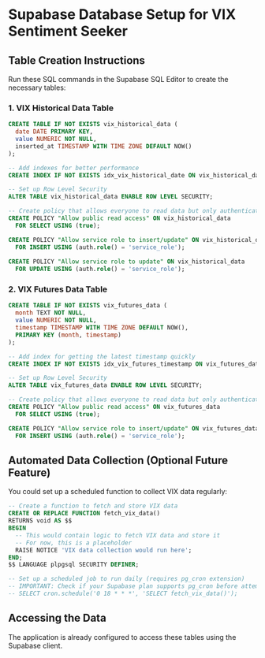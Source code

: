 
# Supabase Database Setup for VIX Sentiment Seeker

## Table Creation Instructions

Run these SQL commands in the Supabase SQL Editor to create the necessary tables:

### 1. VIX Historical Data Table

```sql
CREATE TABLE IF NOT EXISTS vix_historical_data (
  date DATE PRIMARY KEY,
  value NUMERIC NOT NULL,
  inserted_at TIMESTAMP WITH TIME ZONE DEFAULT NOW()
);

-- Add indexes for better performance
CREATE INDEX IF NOT EXISTS idx_vix_historical_date ON vix_historical_data (date);

-- Set up Row Level Security
ALTER TABLE vix_historical_data ENABLE ROW LEVEL SECURITY;

-- Create policy that allows everyone to read data but only authenticated services to insert
CREATE POLICY "Allow public read access" ON vix_historical_data
  FOR SELECT USING (true);

CREATE POLICY "Allow service role to insert/update" ON vix_historical_data
  FOR INSERT USING (auth.role() = 'service_role');
  
CREATE POLICY "Allow service role to update" ON vix_historical_data
  FOR UPDATE USING (auth.role() = 'service_role');
```

### 2. VIX Futures Data Table

```sql
CREATE TABLE IF NOT EXISTS vix_futures_data (
  month TEXT NOT NULL,
  value NUMERIC NOT NULL,
  timestamp TIMESTAMP WITH TIME ZONE DEFAULT NOW(),
  PRIMARY KEY (month, timestamp)
);

-- Add index for getting the latest timestamp quickly
CREATE INDEX IF NOT EXISTS idx_vix_futures_timestamp ON vix_futures_data (timestamp DESC);

-- Set up Row Level Security
ALTER TABLE vix_futures_data ENABLE ROW LEVEL SECURITY;

-- Create policy that allows everyone to read data but only authenticated services to insert
CREATE POLICY "Allow public read access" ON vix_futures_data
  FOR SELECT USING (true);

CREATE POLICY "Allow service role to insert/update" ON vix_futures_data
  FOR INSERT USING (auth.role() = 'service_role');
```

## Automated Data Collection (Optional Future Feature)

You could set up a scheduled function to collect VIX data regularly:

```sql
-- Create a function to fetch and store VIX data
CREATE OR REPLACE FUNCTION fetch_vix_data()
RETURNS void AS $$
BEGIN
  -- This would contain logic to fetch VIX data and store it
  -- For now, this is a placeholder
  RAISE NOTICE 'VIX data collection would run here';
END;
$$ LANGUAGE plpgsql SECURITY DEFINER;

-- Set up a scheduled job to run daily (requires pg_cron extension)
-- IMPORTANT: Check if your Supabase plan supports pg_cron before attempting this
-- SELECT cron.schedule('0 18 * * *', 'SELECT fetch_vix_data()');
```

## Accessing the Data

The application is already configured to access these tables using the Supabase client.
